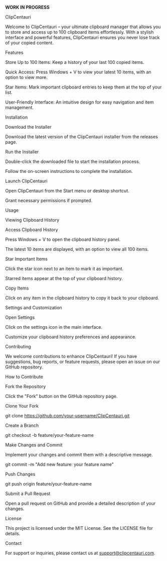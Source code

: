 **WORK IN PROGRESS**

ClipCentauri

Welcome to ClipCentauri – your ultimate clipboard manager that allows you to store and access up to 100 clipboard items effortlessly. With a stylish interface and powerful features, ClipCentauri ensures you never lose track of your copied content.



Features

Store Up to 100 Items: Keep a history of your last 100 copied items.

Quick Access: Press Windows + V to view your latest 10 items, with an option to view more.

Star Items: Mark important clipboard entries to keep them at the top of your list.

User-Friendly Interface: An intuitive design for easy navigation and item management.



Installation

Download the Installer

Download the latest version of the ClipCentauri installer from the releases page.



Run the Installer


Double-click the downloaded file to start the installation process.

Follow the on-screen instructions to complete the installation.



Launch ClipCentauri

Open ClipCentauri from the Start menu or desktop shortcut.

Grant necessary permissions if prompted.



Usage

Viewing Clipboard History

Access Clipboard History

Press Windows + V to open the clipboard history panel.

The latest 10 items are displayed, with an option to view all 100 items.

Star Important Items

Click the star icon next to an item to mark it as important.

Starred items appear at the top of your clipboard history.

Copy Items


Click on any item in the clipboard history to copy it back to your clipboard.



Settings and Customization

Open Settings

Click on the settings icon in the main interface.

Customize your clipboard history preferences and appearance.



Contributing

We welcome contributions to enhance ClipCentauri! If you have suggestions, bug reports, or feature requests, please open an issue on our GitHub repository.

How to Contribute

Fork the Repository

Click the "Fork" button on the GitHub repository page.

Clone Your Fork

git clone https://github.com/your-username/ClipCentauri.git

Create a Branch

git checkout -b feature/your-feature-name

Make Changes and Commit

Implement your changes and commit them with a descriptive message.

git commit -m "Add new feature: your feature name"

Push Changes

git push origin feature/your-feature-name

Submit a Pull Request

Open a pull request on GitHub and provide a detailed description of your changes.



License

This project is licensed under the MIT License. See the LICENSE file for details.



Contact

For support or inquiries, please contact us at support@clipcentauri.com.

